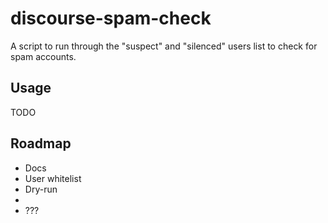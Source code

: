 # discourse-spam-check

A script to run through the "suspect" and "silenced" users list to check for spam accounts.

## Usage

TODO

## Roadmap

* Docs
* User whitelist
* Dry-run
* 
* ???